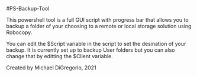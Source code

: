 #PS-Backup-Tool

This powershell tool is a full GUI script with progress bar that allows you to backup a folder of your choosing to a remote or local storage solution using Robocopy.

You can edit the $Script variable in the script to set the desination of your backup. It is currently set up to backup User folders but you can also change that by editting the $Client variable.

Created by Michael DiGregorio, 2021
